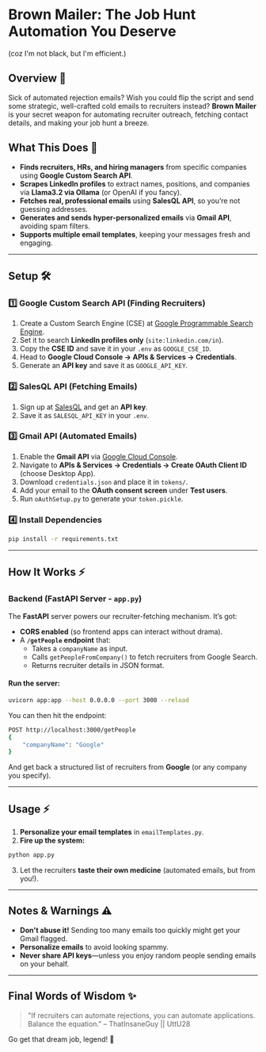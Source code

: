 # Brown Mailer: The Job Hunt Automation You Deserve
(coz I'm not black, but I'm efficient.)

## Overview 🚀

Sick of automated rejection emails? Wish you could flip the script and send some strategic, well-crafted cold emails to recruiters instead? **Brown Mailer** is your secret weapon for automating recruiter outreach, fetching contact details, and making your job hunt a breeze.

## What This Does 🤖

- **Finds recruiters, HRs, and hiring managers** from specific companies using **Google Custom Search API**.
- **Scrapes LinkedIn profiles** to extract names, positions, and companies via **Llama3.2 via Ollama** (or OpenAI if you fancy).
- **Fetches real, professional emails** using **SalesQL API**, so you’re not guessing addresses.
- **Generates and sends hyper-personalized emails** via **Gmail API**, avoiding spam filters.
- **Supports multiple email templates**, keeping your messages fresh and engaging.

---

## Setup 🛠️

### 1️⃣ Google Custom Search API (Finding Recruiters)

1. Create a Custom Search Engine (CSE) at [Google Programmable Search Engine](https://programmablesearchengine.google.com/controlpanel/all).
2. Set it to search **LinkedIn profiles only** (`site:linkedin.com/in`).
3. Copy the **CSE ID** and save it in your `.env` as `GOOGLE_CSE_ID`.
4. Head to **Google Cloud Console → APIs & Services → Credentials**.
5. Generate an **API key** and save it as `GOOGLE_API_KEY`.

### 2️⃣ SalesQL API (Fetching Emails)

1. Sign up at [SalesQL](https://salesql.com/) and get an **API key**.
2. Save it as `SALESQL_API_KEY` in your `.env`.

### 3️⃣ Gmail API (Automated Emails)

1. Enable the **Gmail API** via [Google Cloud Console](https://console.cloud.google.com/).
2. Navigate to **APIs & Services → Credentials → Create OAuth Client ID** (choose Desktop App).
3. Download `credentials.json` and place it in `tokens/`.
4. Add your email to the **OAuth consent screen** under **Test users**.
5. Run `oAuthSetup.py` to generate your `token.pickle`.

### 4️⃣ Install Dependencies

```sh
pip install -r requirements.txt
```

---

## How It Works ⚡

### **Backend (FastAPI Server - `app.py`)**

The **FastAPI** server powers our recruiter-fetching mechanism. It’s got:

- **CORS enabled** (so frontend apps can interact without drama).
- A **`/getPeople` endpoint** that:
  - Takes a `companyName` as input.
  - Calls `getPeopleFromCompany()` to fetch recruiters from Google Search.
  - Returns recruiter details in JSON format.

#### **Run the server:**
```sh
uvicorn app:app --host 0.0.0.0 --port 3000 --reload
```

You can then hit the endpoint:
```sh
POST http://localhost:3000/getPeople
{
    "companyName": "Google"
}
```

And get back a structured list of recruiters from **Google** (or any company you specify).

---

## Usage ⚡

1. **Personalize your email templates** in `emailTemplates.py`.
2. **Fire up the system:**

```sh
python app.py
```

3. Let the recruiters **taste their own medicine** (automated emails, but from you!).

---

## Notes & Warnings ⚠️

- **Don't abuse it!** Sending too many emails too quickly might get your Gmail flagged.
- **Personalize emails** to avoid looking spammy.
- **Never share API keys**—unless you enjoy random people sending emails on your behalf.

---

## Final Words of Wisdom ✨

> "If recruiters can automate rejections, you can automate applications. Balance the equation." – ThatInsaneGuy || UttU28

Go get that dream job, legend! 🚀


